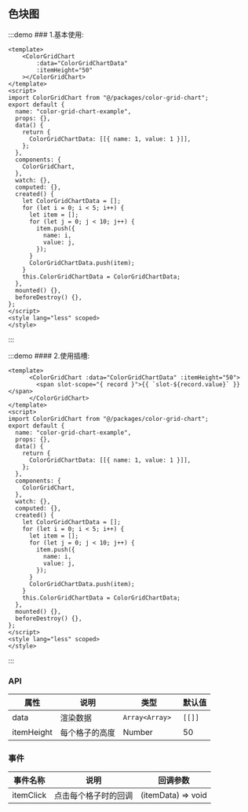 ## 色块图

:::demo ### 1.基本使用:

```vue
<template>
    <ColorGridChart
        :data="ColorGridChartData"
        :itemHeight="50"
    ></ColorGridChart>
</template>
<script>
import ColorGridChart from "@/packages/color-grid-chart";
export default {
  name: "color-grid-chart-example",
  props: {},
  data() {
    return {
      ColorGridChartData: [[{ name: 1, value: 1 }]],
    };
  },
  components: {
    ColorGridChart,
  },
  watch: {},
  computed: {},
  created() {
    let ColorGridChartData = [];
    for (let i = 0; i < 5; i++) {
      let item = [];
      for (let j = 0; j < 10; j++) {
        item.push({
          name: i,
          value: j,
        });
      }
      ColorGridChartData.push(item);
    }
    this.ColorGridChartData = ColorGridChartData;
  },
  mounted() {},
  beforeDestroy() {},
};
</script>
<style lang="less" scoped>
</style>
```

:::

:::demo #### 2.使用插槽:

```vue
<template>
      <ColorGridChart :data="ColorGridChartData" :itemHeight="50">
        <span slot-scope="{ record }">{{ `slot-${record.value}` }}</span>
      </ColorGridChart>
</template>
<script>
import ColorGridChart from "@/packages/color-grid-chart";
export default {
  name: "color-grid-chart-example",
  props: {},
  data() {
    return {
      ColorGridChartData: [[{ name: 1, value: 1 }]],
    };
  },
  components: {
    ColorGridChart,
  },
  watch: {},
  computed: {},
  created() {
    let ColorGridChartData = [];
    for (let i = 0; i < 5; i++) {
      let item = [];
      for (let j = 0; j < 10; j++) {
        item.push({
          name: i,
          value: j,
        });
      }
      ColorGridChartData.push(item);
    }
    this.ColorGridChartData = ColorGridChartData;
  },
  mounted() {},
  beforeDestroy() {},
};
</script>
<style lang="less" scoped>
</style>
```

:::

### API

| 属性       | 说明           | 类型         | 默认值 |
| ---------- | -------------- | ------------ | ------ |
| data       | 渲染数据       |    `Array<Array> `| `[[]]`   |
| itemHeight | 每个格子的高度 | Number       | 50     |

### 事件

| 事件名称  | 说明                 | 回调参数           |
| --------- | -------------------- | ------------------ |
| itemClick | 点击每个格子时的回调 | (itemData) => void |